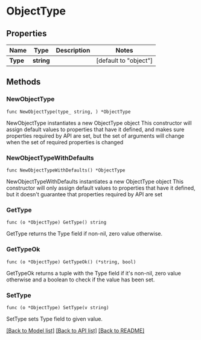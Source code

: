 # ObjectType

## Properties

Name | Type | Description | Notes
------------ | ------------- | ------------- | -------------
**Type** | **string** |  | [default to "object"]

## Methods

### NewObjectType

`func NewObjectType(type_ string, ) *ObjectType`

NewObjectType instantiates a new ObjectType object
This constructor will assign default values to properties that have it defined,
and makes sure properties required by API are set, but the set of arguments
will change when the set of required properties is changed

### NewObjectTypeWithDefaults

`func NewObjectTypeWithDefaults() *ObjectType`

NewObjectTypeWithDefaults instantiates a new ObjectType object
This constructor will only assign default values to properties that have it defined,
but it doesn't guarantee that properties required by API are set

### GetType

`func (o *ObjectType) GetType() string`

GetType returns the Type field if non-nil, zero value otherwise.

### GetTypeOk

`func (o *ObjectType) GetTypeOk() (*string, bool)`

GetTypeOk returns a tuple with the Type field if it's non-nil, zero value otherwise
and a boolean to check if the value has been set.

### SetType

`func (o *ObjectType) SetType(v string)`

SetType sets Type field to given value.



[[Back to Model list]](../README.md#documentation-for-models) [[Back to API list]](../README.md#documentation-for-api-endpoints) [[Back to README]](../README.md)


